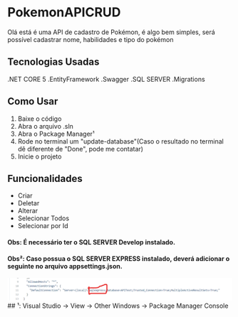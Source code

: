 # PokemonAPICRUD

Olá está é uma API de cadastro de Pokémon, é algo bem simples, será possível cadastrar nome, habilidades e tipo do pokémon

## Tecnologias Usadas

.NET CORE 5
.EntityFramework
.Swagger
.SQL SERVER
.Migrations


## Como Usar

1) Baixe o código
2) Abra o arquivo .sln
3) Abra o Package Manager¹
4) Rode no terminal um "update-database"(Caso o resultado no terminal dê diferente de "Done", pode me contatar)
5) Inicie o projeto


## Funcionalidades

* Criar
* Deletar
* Alterar
* Selecionar Todos
* Selecionar por Id

#### Obs: É necessário ter o SQL SERVER Develop instalado.
#### Obs²: Caso possua o SQL SERVER EXPRESS instalado, deverá adicionar o seguinte no arquivo appsettings.json.
<img src="https://github.com/LucasLBB/PokemonAPICRUD/blob/main/Test/info.png" alt="info"/>
## ¹: Visual Studio -> View -> Other Windows -> Package Manager Console
